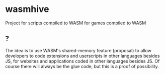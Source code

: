 # wasmhive
Project for scripts compiled to WASM for games compiled to WASM

## ?

The idea is to use WASM's shared-memory feature (proposal) to allow developers to code extensions and userscripts in other languages besides JS, for websites and applications coded in other languages besides JS. Of course there will always be the glue code, but this is a proof of possibility.
